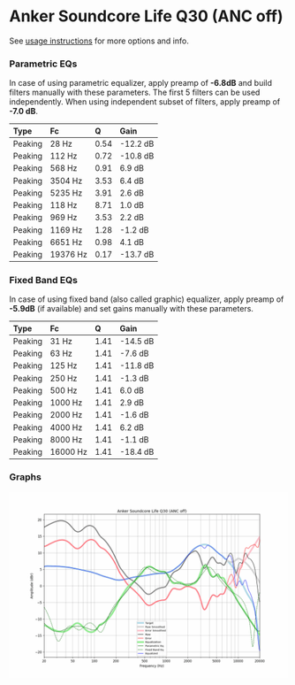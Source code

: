 # Anker Soundcore Life Q30 (ANC off)
See [usage instructions](https://github.com/jaakkopasanen/AutoEq#usage) for more options and info.

### Parametric EQs
In case of using parametric equalizer, apply preamp of **-6.8dB** and build filters manually
with these parameters. The first 5 filters can be used independently.
When using independent subset of filters, apply preamp of **-7.0 dB**.

| Type    | Fc       |    Q | Gain     |
|:--------|:---------|:-----|:---------|
| Peaking | 28 Hz    | 0.54 | -12.2 dB |
| Peaking | 112 Hz   | 0.72 | -10.8 dB |
| Peaking | 568 Hz   | 0.91 | 6.9 dB   |
| Peaking | 3504 Hz  | 3.53 | 6.4 dB   |
| Peaking | 5235 Hz  | 3.91 | 2.6 dB   |
| Peaking | 118 Hz   | 8.71 | 1.0 dB   |
| Peaking | 969 Hz   | 3.53 | 2.2 dB   |
| Peaking | 1169 Hz  | 1.28 | -1.2 dB  |
| Peaking | 6651 Hz  | 0.98 | 4.1 dB   |
| Peaking | 19376 Hz | 0.17 | -13.7 dB |

### Fixed Band EQs
In case of using fixed band (also called graphic) equalizer, apply preamp of **-5.9dB**
(if available) and set gains manually with these parameters.

| Type    | Fc       |    Q | Gain     |
|:--------|:---------|:-----|:---------|
| Peaking | 31 Hz    | 1.41 | -14.5 dB |
| Peaking | 63 Hz    | 1.41 | -7.6 dB  |
| Peaking | 125 Hz   | 1.41 | -11.8 dB |
| Peaking | 250 Hz   | 1.41 | -1.3 dB  |
| Peaking | 500 Hz   | 1.41 | 6.0 dB   |
| Peaking | 1000 Hz  | 1.41 | 2.9 dB   |
| Peaking | 2000 Hz  | 1.41 | -1.6 dB  |
| Peaking | 4000 Hz  | 1.41 | 6.2 dB   |
| Peaking | 8000 Hz  | 1.41 | -1.1 dB  |
| Peaking | 16000 Hz | 1.41 | -18.4 dB |

### Graphs
![](./Anker%20Soundcore%20Life%20Q30%20(ANC%20off).png)